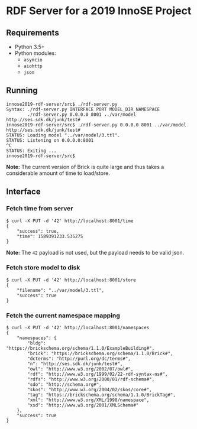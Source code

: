 # RDF Server for a 2019 InnoSE Project

## Requirements

- Python 3.5+
- Python modules:
  - `asyncio`
  - `aiohttp`
  - `json`

## Running

```shell
innose2019-rdf-server/src$ ./rdf-server.py 
Syntax: ./rdf-server.py INTERFACE PORT MODEL_DIR NAMESPACE
        ./rdf-server.py 0.0.0.0 8001 ../var/model http://ses.sdk.dk/junk/test#
innose2019-rdf-server/src$ ./rdf-server.py 0.0.0.0 8001 ../var/model http://ses.sdk.dk/junk/test#
STATUS: Loading model "../var/model/3.ttl".
STATUS: Listening on 0.0.0.0:8001
^C
STATUS: Exiting ...
innose2019-rdf-server/src$ 

```

**Note:** The current version of Brick is quite large and thus takes a considerable amount of time to load/store.

## Interface

### Fetch time from server

```shell
$ curl -X PUT -d '42' http://localhost:8001/time
{
    "success": true,
    "time": 1589391233.535275
}
```

**Note:** The `42` payload is not used, but the payload needs to be valid json.

### Fetch store model to disk

```shell
$ curl -X PUT -d '42' http://localhost:8001/store
{
    "filename": "../var/model/3.ttl",
    "success": true
}
```

### Fetch the current namespace mapping

```shell
$ curl -X PUT -d '42' http://localhost:8001/namespaces
{
    "namespaces": {
        "bldg": "https://brickschema.org/schema/1.1.0/ExampleBuilding#",
        "brick": "https://brickschema.org/schema/1.1.0/Brick#",
        "dcterms": "http://purl.org/dc/terms#",
        "n": "http://ses.sdk.dk/junk/test#",
        "owl": "http://www.w3.org/2002/07/owl#",
        "rdf": "http://www.w3.org/1999/02/22-rdf-syntax-ns#",
        "rdfs": "http://www.w3.org/2000/01/rdf-schema#",
        "sdo": "http://schema.org#",
        "skos": "http://www.w3.org/2004/02/skos/core#",
        "tag": "https://brickschema.org/schema/1.1.0/BrickTag#",
        "xml": "http://www.w3.org/XML/1998/namespace",
        "xsd": "http://www.w3.org/2001/XMLSchema#"
    },
    "success": true
}
```

